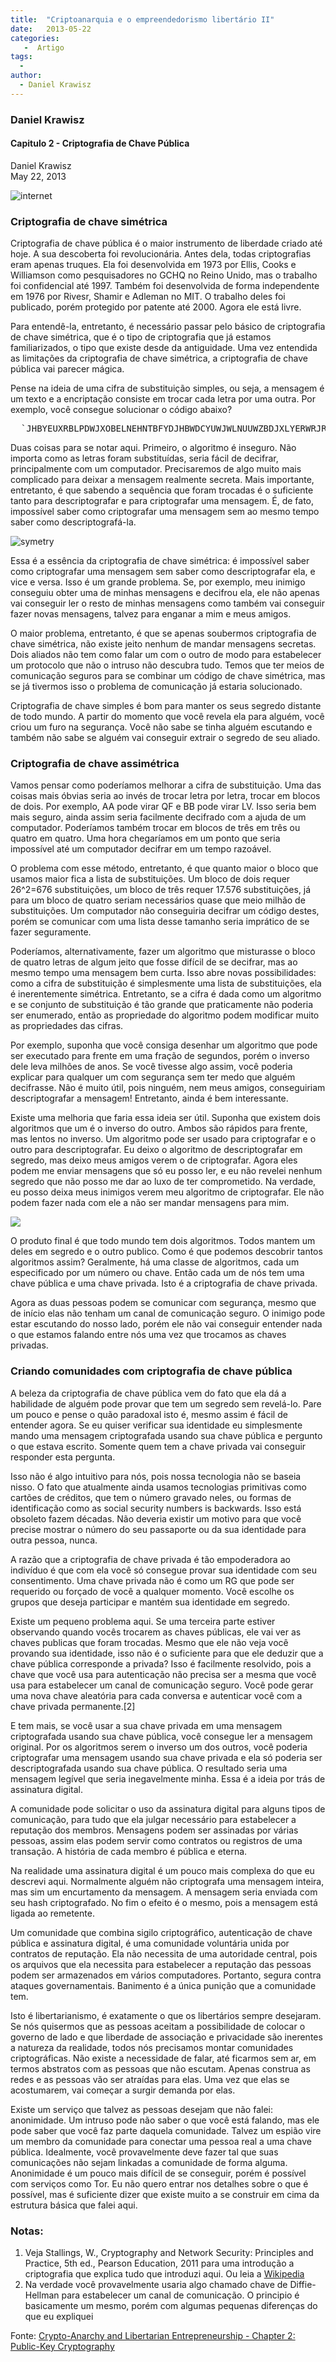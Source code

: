 ```yaml
---
title:  "Criptoanarquia e o empreendedorismo libertário II"
date:   2013-05-22
categories:
   -  Artigo
tags:
  -
author:
  - Daniel Krawisz
---
```



### Daniel Krawisz


#### Capitulo 2 - Criptografia de Chave Pública  
Daniel Krawisz  
May 22, 2013

![internet](../stuff/internet.png)

### Criptografia de chave simétrica

Criptografia de chave pública é o maior instrumento de liberdade criado até hoje. A sua descoberta foi revolucionária. Antes dela, todas criptografias eram apenas truques. Ela foi desenvolvida em 1973 por Ellis, Cooks e Williamson como pesquisadores no GCHQ no Reino Unido, mas o trabalho foi confidencial até 1997\. Também foi desenvolvida de forma independente em 1976 por Rivesr, Shamir e Adleman no MIT. O trabalho deles foi publicado, porém protegido por patente até 2000\. Agora ele está livre.

Para entendê-la, entretanto, é necessário passar pelo básico de criptografia de chave simétrica, que é o tipo de criptografia que já estamos familiarizados, o tipo que existe desde da antiguidade. Uma vez entendida as limitações da criptografia de chave simétrica, a criptografia de chave pública vai parecer mágica.

Pense na ideia de uma cifra de substituição simples, ou seja, a mensagem é um texto e a encriptação consiste em trocar cada letra por uma outra. Por exemplo, você consegue solucionar o código abaixo?

<pre>  `JHBYEUXRBLPDWJXOBELNEHNTBFYDJHBWDCYUWJWLNUUWZBDJXLYERWRJRWEIBBCWEGJHBWDOYEBXWEJHBWDYSECYLIBJRUXRNEMBDRCYYEBD` 
</pre>

Duas coisas para se notar aqui. Primeiro, o algoritmo é inseguro. Não importa como as letras foram substituídas, seria fácil de decifrar, principalmente com um computador. Precisaremos de algo muito mais complicado para deixar a mensagem realmente secreta. Mais importante, entretanto, é que sabendo a sequência que foram trocadas é o suficiente tanto para descriptografar e para criptografar uma mensagem. É, de fato, impossível saber como criptografar uma mensagem sem ao mesmo tempo saber como descriptografá-la.

![symetry](../stuff/symmetric.jpg)

Essa é a essência da criptografia de chave simétrica: é impossível saber como criptografar uma mensagem sem saber como descriptografar ela, e vice e versa. Isso é um grande problema. Se, por exemplo, meu inimigo conseguiu obter uma de minhas mensagens e decifrou ela, ele não apenas vai conseguir ler o resto de minhas mensagens como também vai conseguir fazer novas mensagens, talvez para enganar a mim e meus amigos.

O maior problema, entretanto, é que se apenas soubermos criptografia de chave simétrica, não existe jeito nenhum de mandar mensagens secretas. Dois aliados não tem como falar um com o outro de modo para estabelecer um protocolo que não o intruso não descubra tudo. Temos que ter meios de comunicação seguros para se combinar um código de chave simétrica, mas se já tivermos isso o problema de comunicação já estaria solucionado.

Criptografia de chave simples é bom para manter os seus segredo distante de todo mundo. A partir do momento que você revela ela para alguém, você criou um furo na segurança. Você não sabe se tinha alguém escutando e também não sabe se alguém vai conseguir extrair o segredo de seu aliado.

### Criptografia de chave assimétrica

Vamos pensar como poderíamos melhorar a cifra de substituição. Uma das coisas mais óbvias seria ao invés de trocar letra por letra, trocar em blocos de dois. Por exemplo, AA pode virar QF e BB pode virar LV. Isso seria bem mais seguro, ainda assim seria facilmente decifrado com a ajuda de um computador. Poderíamos também trocar em blocos de três em três ou quatro em quatro. Uma hora chegaríamos em um ponto que seria impossível até um computador decifrar em um tempo razoável.

O problema com esse método, entretanto, é que quanto maior o bloco que usamos maior fica a lista de substituições. Um bloco de dois requer 26^2=676 substituições, um bloco de três requer 17.576 substituições, já para um bloco de quatro seriam necessários quase que meio milhão de substituições. Um computador não conseguiria decifrar um código destes, porém se comunicar com uma lista desse tamanho seria imprático de se fazer seguramente.

Poderíamos, alternativamente, fazer um algoritmo que misturasse o bloco de quatro letras de algum jeito que fosse difícil de se decifrar, mas ao mesmo tempo uma mensagem bem curta. Isso abre novas possibilidades: como a cifra de substituição é simplesmente uma lista de substituições, ela é inerentemente simétrica. Entretanto, se a cifra é dada como um algoritmo e se conjunto de substituição é tão grande que praticamente não poderia ser enumerado, então as propriedade do algoritmo podem modificar muito as propriedades das cifras.

Por exemplo, suponha que você consiga desenhar um algoritmo que pode ser executado para frente em uma fração de segundos, porém o inverso dele leva milhões de anos. Se você tivesse algo assim, você poderia explicar para qualquer um com segurança sem ter medo que alguém decifrasse. Não é muito útil, pois ninguém, nem meus amigos, conseguiriam descriptografar a mensagem! Entretanto, ainda é bem interessante.

Existe uma melhoria que faria essa ideia ser útil. Suponha que existem dois algoritmos que um é o inverso do outro. Ambos são rápidos para frente, mas lentos no inverso. Um algoritmo pode ser usado para criptografar e o outro para descriptografar. Eu deixo o algoritmo de descriptografar em segredo, mas deixo meus amigos verem o de criptografar. Agora eles podem me enviar mensagens que só eu posso ler, e eu não revelei nenhum segredo que não posso me dar ao luxo de ter comprometido. Na verdade, eu posso deixa meus inimigos verem meu algoritmo de criptografar. Ele não podem fazer nada com ele a não ser mandar mensagens para mim.

![](../stuff/public-key.jpg)

O produto final é que todo mundo tem dois algoritmos. Todos mantem um deles em segredo e o outro publico. Como é que podemos descobrir tantos algoritmos assim? Geralmente, há uma classe de algoritmos, cada um especificado por um número ou chave. Então cada um de nós tem uma chave pública e uma chave privada. Isto é a criptografia de chave privada.

Agora as duas pessoas podem se comunicar com segurança, mesmo que de início elas não tenham um canal de comunicação seguro. O inimigo pode estar escutando do nosso lado, porém ele não vai conseguir entender nada o que estamos falando entre nós uma vez que trocamos as chaves privadas.

### Criando comunidades com criptografia de chave pública

A beleza da criptografia de chave pública vem do fato que ela dá a habilidade de alguém pode provar que tem um segredo sem revelá-lo. Pare um pouco e pense o quão paradoxal isto é, mesmo assim é fácil de entender agora. Se eu quiser verificar sua identidade eu simplesmente mando uma mensagem criptografada usando sua chave pública e pergunto o que estava escrito. Somente quem tem a chave privada vai conseguir responder esta pergunta.

Isso não é algo intuitivo para nós, pois nossa tecnologia não se baseia nisso. O fato que atualmente ainda usamos tecnologias primitivas como cartões de créditos, que tem o número gravado neles, ou formas de identificação como as social security numbers is backwards. Isso está obsoleto fazem décadas. Não deveria existir um motivo para que você precise mostrar o número do seu passaporte ou da sua identidade para outra pessoa, nunca.

A razão que a criptografia de chave privada é tão empoderadora ao indivíduo é que com ela você só consegue provar sua identidade com seu consentimento. Uma chave privada não é como um RG que pode ser requerido ou forçado de você a qualquer momento. Você escolhe os grupos que deseja participar e mantém sua identidade em segredo.

Existe um pequeno problema aqui. Se uma terceira parte estiver observando quando vocês trocarem as chaves públicas, ele vai ver as chaves publicas que foram trocadas. Mesmo que ele não veja você provando sua identidade, isso não é o suficiente para que ele deduzir que a chave pública corresponde a privada? Isso é facilmente resolvido, pois a chave que você usa para autenticação não precisa ser a mesma que você usa para estabelecer um canal de comunicação seguro. Você pode gerar uma nova chave aleatória para cada conversa e autenticar você com a chave privada permanente.[2]

E tem mais, se você usar a sua chave privada em uma mensagem criptografada usando sua chave pública, você consegue ler a mensagem original. Por os algoritmos serem o inverso um dos outros, você poderia criptografar uma mensagem usando sua chave privada e ela só poderia ser descriptografada usando sua chave pública. O resultado seria uma mensagem legível que seria inegavelmente minha. Essa é a ideia por trás de assinatura digital.

A comunidade pode solicitar o uso da assinatura digital para alguns tipos de comunicação, para tudo que ela julgar necessário para estabelecer a reputação dos membros. Mensagens podem ser assinadas por várias pessoas, assim elas podem servir como contratos ou registros de uma transação. A história de cada membro é pública e eterna.

Na realidade uma assinatura digital é um pouco mais complexa do que eu descrevi aqui. Normalmente alguém não criptografa uma mensagem inteira, mas sim um encurtamento da mensagem. A mensagem seria enviada com seu hash criptografado. No fim o efeito é o mesmo, pois a mensagem está ligada ao remetente.

Um comunidade que combina sigilo criptográfico, autenticação de chave pública e assinatura digital, é uma comunidade voluntária unida por contratos de reputação. Ela não necessita de uma autoridade central, pois os arquivos que ela necessita para estabelecer a reputação das pessoas podem ser armazenados em vários computadores. Portanto, segura contra ataques governamentais. Banimento é a única punição que a comunidade tem.

Isto é libertarianismo, é exatamente o que os libertários sempre desejaram. Se nós quisermos que as pessoas aceitam a possibilidade de colocar o governo de lado e que liberdade de associação e privacidade são inerentes a natureza da realidade, todos nós precisamos montar comunidades criptográficas. Não existe a necessidade de falar, até ficarmos sem ar, em termos abstratos com as pessoas que não escutam. Apenas construa as redes e as pessoas vão ser atraídas para elas. Uma vez que elas se acostumarem, vai começar a surgir demanda por elas.

Existe um serviço que talvez as pessoas desejam que não falei: anonimidade. Um intruso pode não saber o que você está falando, mas ele pode saber que você faz parte daquela comunidade. Talvez um espião vire um membro da comunidade para conectar uma pessoa real a uma chave pública. Idealmente, você provavelmente deve fazer tal que suas comunicações não sejam linkadas a comunidade de forma alguma. Anonimidade é um pouco mais difícil de se conseguir, porém é possível com serviços como Tor. Eu não quero entrar nos detalhes sobre o que é possível, mas é suficiente dizer que existe muito a se construir em cima da estrutura básica que falei aqui.

### Notas:

1.  Veja Stallings, W., Cryptography and Network Security: Principles and Practice, 5th ed., Pearson Education, 2011 para uma introdução a criptografia que explica tudo que introduzi aqui. Ou leia a [Wikipedia](http://en.wikipedia.org/wiki/Public-key_cryptography)
2.  Na verdade você provavelmente usaria algo chamado chave de Diffie-Hellman para estabelecer um canal de comunicação. O principio é basicamente um mesmo, porém com algumas pequenas diferenças do que eu expliquei

Fonte: [Crypto-Anarchy and Libertarian Entrepreneurship - Chapter 2: Public-Key Cryptography](https://nakamotoinstitute.org/mempool/crypto-anarchy-and-libertarian-entrepreneurship-2/)
